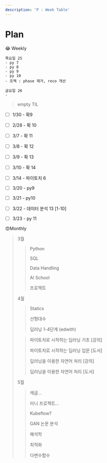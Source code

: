```yaml
---
description: 'P : Week Table'
---
```


# Plan

😂 Weekly

```text
목요일 25
- py 7
- py 8
- py 9
- py 10
- 프젝 : phase 제거, reco 개선

금요일 26
- 

```



> empty TIL

* [ ] 1/30 - 확9
* [ ] 2/28 - 확 10
* [ ] 3/7 - 확 11
* [ ] 3/8 - 확 12 
* [ ] 3/9 - 확 13
* [ ] 3/10 - 확 14
* [ ] 3/14 - 파이토치 6
* [ ] 3/20 - py9
* [ ] 3/21 - py10
* [ ] 3/22 - 데이터 분석 13 \[1-10\]
* [ ] 3/23 - py 11





😍Monthly

> 3월
>
> > Python
> >
> > SQL
> >
> > Data Handling
> >
> > AI School 
> >
> > 프로젝트
>
> 4월
>
> > Statics
> >
> > 선형대수
> >
> > 딥러닝 1-4단계 \(edwith\)
>
> > 파이토치로 시작하는 딥러닝 기초 \[강의\]
> >
> > 파이토치로 시작하는 딥러닝 입문 \[도서\]
> >
> > 딥러닝을 이용한 자연어 처리 \[강의\]
> >
> > 딥러닝을 이용한 자연어 처리 \[도서\]
>
> 5월
>
> > 캐글...
> >
> > 미니 프로젝트...
> >
> > Kubeflow?
> >
> > GAN 논문 분석
> >
> > 해석학
> >
> > 최적화
> >
> > 다변수함수


